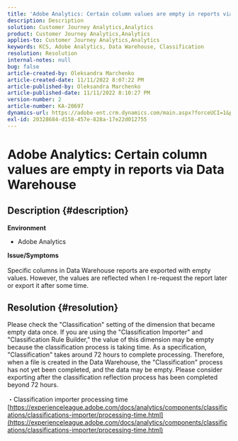 ```yaml
---
title: 'Adobe Analytics: Certain column values are empty in reports via Data Warehouse'
description: Description
solution: Customer Journey Analytics,Analytics
product: Customer Journey Analytics,Analytics
applies-to: Customer Journey Analytics,Analytics
keywords: KCS, Adobe Analytics, Data Warehouse, Classification
resolution: Resolution
internal-notes: null
bug: false
article-created-by: Oleksandra Marchenko
article-created-date: 11/11/2022 8:07:22 PM
article-published-by: Oleksandra Marchenko
article-published-date: 11/11/2022 8:10:27 PM
version-number: 2
article-number: KA-20697
dynamics-url: https://adobe-ent.crm.dynamics.com/main.aspx?forceUCI=1&pagetype=entityrecord&etn=knowledgearticle&id=5c36da70-fc61-ed11-9561-6045bd006b25
exl-id: 20328684-d158-457e-828a-17e22d012755
---
```

# Adobe Analytics: Certain column values are empty in reports via Data Warehouse

## Description {#description}

<b>Environment</b>
- Adobe Analytics

<b>Issue/Symptoms</b><br> <br>Specific columns in Data Warehouse reports are exported with empty values. However, the values are reflected when I re-request the report later or export it after some time.

## Resolution {#resolution}


Please check the "Classification" setting of the dimension that became empty data once. If you are using the "Classification Importer" and "Classification Rule Builder," the value of this dimension may be empty because the classification process is taking time. As a specification, "Classification" takes around 72 hours to complete processing. Therefore, when a file is created in the Data Warehouse, the "Classification" process has not yet been completed, and the data may be empty. Please consider exporting after the classification reflection process has been completed beyond 72 hours.

・Classification importer processing time
[https://experienceleague.adobe.com/docs/analytics/components/classifications/classifications-importer/processing-time.html](https://experienceleague.adobe.com/docs/analytics/components/classifications/classifications-importer/processing-time.html)
